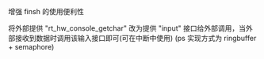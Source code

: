 增强 finsh 的使用便利性

将外部提供 "rt_hw_console_getchar" 改为提供 "input" 接口给外部调用，当外部接收到数据时调用该输入接口即可(可在中断中使用) (ps 实现方式为 ringbuffer + semaphore)